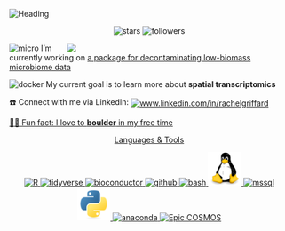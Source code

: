![Heading](https://github.com/rachelgriffard/rachelgriffard/assets/95938614/d029974e-a018-4f62-ae4f-1259874351c7)

<p align = "center">
<img src="https://img.shields.io/github/stars/rachelgriffard?label=Stars" alt="stars"> <img alt="followers" src="https://img.shields.io/github/followers/rachelgriffard?label=Followers&style=social">
</p>

<img src="https://github-readme-stats.vercel.app/api?username=rachelgriffard&show_icons=true&locale=en&rank_icon=github" width = 400 align = "right" />
  
<img src = "https://github.com/rachelgriffard/rachelgriffard/assets/95938614/563554b2-a53b-4d42-a893-5d3dd3d717cc" alt = "micro" width = "20" height = "20"> I’m currently working on [a package for decontaminating low-biomass microbiome data](https://github.com/rachelgriffard/micRoclean)

<img src = "https://www.standardbio.com/FluidigmSite_Assets/PrdSrv-Tech_ImagingMassCytometry/Images/IMC_Co-detection-RNA-Protein-Lung_cir.png" alt = "docker" width = "20" height = "20"/> My current goal is to learn more about **spatial transcriptomics**

:phone: Connect with me via LinkedIn: <a href="https://www.linkedin.com/in/rachelgriffard" target="blank"><img align="center" src="https://raw.githubusercontent.com/rahuldkjain/github-profile-readme-generator/master/src/images/icons/Social/linked-in-alt.svg" alt="www.linkedin.com/in/rachelgriffard" height="20" width="20" />

🧗‍♀️ Fun fact: I love to **boulder** in my free time

<p align="center">Languages & Tools</p>
<p align="center"> 
  <a> <a href = "https://www.r-project.org/"> <img src="https://upload.wikimedia.org/wikipedia/commons/thumb/1/1b/R_logo.svg/1200px-R_logo.svg.png"  alt="R" width="60" height="60"/> </a>
  <a> <a href = "https://www.tidyverse.org/" target="_blank" rel="noreferrer"> <img src="https://github.com/rachelgriffard/rachelgriffard/assets/95938614/13cc0c51-d675-42bc-b5a6-565f3d47c7d7" alt="tidyverse" width="60" height="60"/> </a>
  <a> <a href = "https://www.bioconductor.org/" target="_blank" rel="noreferrer"> <img src="https://robertamezquita.github.io/orchestratingSingleCellAnalysis/cover.png" alt="bioconductor" width="60" height="60"/> </a>
  <a> <a href = "https://posit.co/"> <img src="https://github.com/rachelgriffard/rachelgriffard/assets/95938614/b45a6fd3-c65c-4788-9e4c-69695032cde0" alt="github" width="60" height="60"/> </a>
  <a href="https://www.gnu.org/software/bash/" target="_blank" rel="noreferrer"> <img src="https://www.vectorlogo.zone/logos/gnu_bash/gnu_bash-icon.svg" alt="bash" width="60" height="60"/> </a>
  <a> <a href="https://www.w3schools.com/cpp/" target="_blank" rel="noreferrer"> </a> <a href="https://www.adobe.com/in/products/illustrator.html" target="_blank" rel="noreferrer" width="60" height="60"/> </a>
  <a> <a href="https://www.linux.org/" target="_blank" rel="noreferrer"> <img src="https://raw.githubusercontent.com/devicons/devicon/master/icons/linux/linux-original.svg" alt="linux" width="60" height="60"/> </a>
  <a> <a href = "https://www.microsoft.com/en-us/sql-server/sql-server-downloads"> <img src="https://user-images.githubusercontent.com/4249331/52232852-e2c4f780-28bd-11e9-835d-1e3cf3e43888.png" alt="mssql" width="60" height="60"/> </a>
  <a> <a href="https://www.python.org" target="_blank" rel="noreferrer"> <img src="https://raw.githubusercontent.com/devicons/devicon/master/icons/python/python-original.svg" alt="python" width="60" height="60"/> </a>
  <a> <a href="https://www.anaconda.com/" target="_blank" rel="noreferrer">  <img src=https://avatars.githubusercontent.com/u/497012?s=280&v=4" alt="anaconda" width="60" height="60"/> </a>
  <a> <a href="https://cosmos.epic.com" target = "_blank" rel="noreferrer"> <img src="https://github.com/user-attachments/assets/57a6ca8a-9a06-4a76-9256-11a562fc019f" alt="Epic COSMOS" height="60"</a>
